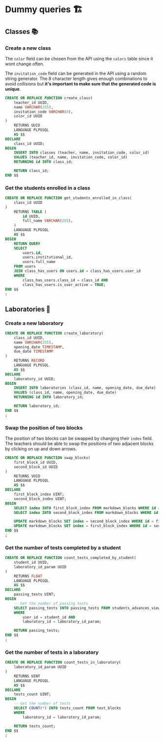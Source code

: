 # Dummy queries 🏗️

## Classes 📚

### Create a new class

The `color` field can be chosen from the API using the `colors` table since it wont change often.

The `invitation_code` field can be generated in the API using a random string generator. The 8 character length gives enough combinations to avoid collisions but **it's important to make sure that the generated code is unique**.

```sql
CREATE OR REPLACE FUNCTION create_class(
    teacher_id UUID,
    name VARCHAR(255),
    invitation_code VARCHAR(8),
    color_id UUID
)
    RETURNS UUID
    LANGUAGE PLPGSQL
    AS $$
DECLARE
    class_id UUID;
BEGIN
    INSERT INTO classes (teacher, name, invitation_code, color_id)
    VALUES (teacher_id, name, invitation_code, color_id)
    RETURNING id INTO class_id;

    RETURN class_id;
END $$
```

### Get the students enrolled in a class

```sql
CREATE OR REPLACE FUNCTION get_students_enrolled_in_class(
    class_id UUID
)
    RETURNS TABLE (
        id UUID,
        full_name VARCHAR(255),
    )
    LANGUAGE PLPGSQL
    AS $$
BEGIN
    RETURN QUERY
    SELECT
        users.id,
        users.institutional_id,
        users.full_name
    FROM users
    JOIN class_has_users ON users.id = class_has_users.user_id
    WHERE
        class_has_users.class_id = class_id AND
        class_has_users.is_user_active = TRUE;
END $$
;
```

## Laboratories 🧪

### Create a new laboratory

```sql
CREATE OR REPLACE FUNCTION create_laboratory(
    class_id UUID,
    name VARCHAR(255),
    opening_date TIMESTAMP,
    due_date TIMESTAMP
)
    RETURNS RECORD
    LANGUAGE PLPGSQL
    AS $$
DECLARE
    laboratory_id UUID;
BEGIN
    INSERT INTO laboratories (class_id, name, opening_date, due_date)
    VALUES (class_id, name, opening_date, due_date)
    RETURNING id INTO laboratory_id;

    RETURN laboratory_id;
END $$
;
```

### Swap the position of two blocks

The position of two blocks can be swapped by changing their `index` field. The teachers should be able to swap the positions of two adjacent blocks by clicking on up and down arrows.

```sql
CREATE OR REPLACE FUNCTION swap_blocks(
    first_block_id UUID,
    second_block_id UUID
)
    RETURNS VOID
    LANGUAGE PLPGSQL
    AS $$
DECLARE
    first_block_index UINT;
    second_block_index UINT;
BEGIN
    SELECT index INTO first_block_index FROM markdown_blocks WHERE id = first_block_id;
    SELECT index INTO second_block_index FROM markdown_blocks WHERE id = second_block_id;

    UPDATE markdown_blocks SET index = second_block_index WHERE id = first_block_id;
    UPDATE markdown_blocks SET index = first_block_index WHERE id = second_block_id;
END $$
;
```

### Get the number of tests completed by a student

```sql
CREATE OR REPLACE FUNCTION count_tests_completed_by_student(
    student_id UUID,
    laboratory_id_param UUID
)
    RETURNS FLOAT
    LANGUAGE PLPGSQL
    AS $$
DECLARE
    passing_tests UINT;
BEGIN
    -- Get the number of passing tests
    SELECT passing_tests INTO passing_tests FROM students_advances_view
    WHERE
        user_id = student_id AND
        laboratory_id = laboratory_id_param;

    RETURN passing_tests;
END $$
;
```

### Get the number of tests in a laboratory

```sql
CREATE OR REPLACE FUNCTION count_tests_in_laboratory(
    laboratory_id_param UUID
)
    RETURNS UINT
    LANGUAGE PLPGSQL
    AS $$
DECLARE
    tests_count UINT;
BEGIN
    -- Get the number of tests
    SELECT COUNT(*) INTO tests_count FROM test_blocks
    WHERE
        laboratory_id = laboratory_id_param;

    RETURN tests_count;
END $$
;
```
